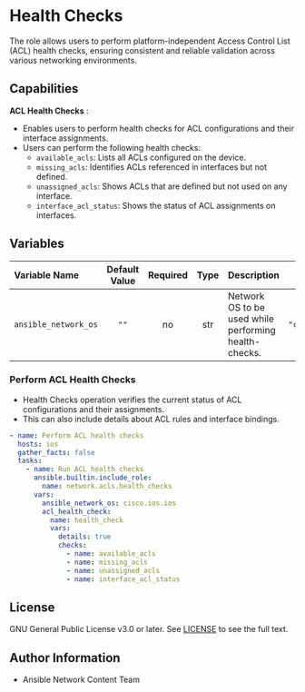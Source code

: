 # Health Checks
The role allows users to perform platform-independent Access Control List (ACL) health checks, ensuring consistent and reliable validation across various networking environments.

## Capabilities

**ACL Health Checks** :
- Enables users to perform health checks for ACL configurations and their interface assignments.
- Users can perform the following health checks:
  - `available_acls`: Lists all ACLs configured on the device.
  - `missing_acls`: Identifies ACLs referenced in interfaces but not defined.
  - `unassigned_acls`: Shows ACLs that are defined but not used on any interface.
  - `interface_acl_status`: Shows the status of ACL assignments on interfaces.
    
## Variables

| Variable Name        | Default Value | Required | Type | Description                                                  |       Example       |
|:---------------------|:-------------:|:--------:|:----:|:-------------------------------------------------------------|:-------------------:|
| `ansible_network_os` | `""`          | no       | str  | Network OS to be used while performing health-checks.        | `"cisco.ios.ios"`   |

### Perform ACL Health Checks
- Health Checks operation verifies the current status of ACL configurations and their assignments.
- This can also include details about ACL rules and interface bindings.

```yaml
- name: Perform ACL health checks
  hosts: ios
  gather_facts: false
  tasks:
    - name: Run ACL health checks
      ansible.builtin.include_role:
        name: network.acls.health_checks
      vars:
        ansible_network_os: cisco.ios.ios
        acl_health_check:
          name: health_check
          vars:
            details: true
            checks:
              - name: available_acls
              - name: missing_acls
              - name: unassigned_acls
              - name: interface_acl_status
```
## License
GNU General Public License v3.0 or later.
See [LICENSE](https://www.gnu.org/licenses/gpl-3.0.txt) to see the full text.

## Author Information
- Ansible Network Content Team
